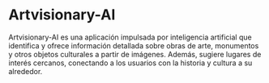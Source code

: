 # Artvisionary-AI
Artvisionary-AI es una aplicación impulsada por inteligencia artificial que identifica y ofrece información detallada sobre obras de arte, monumentos y otros objetos culturales a partir de imágenes. Además, sugiere lugares de interés cercanos, conectando a los usuarios con la historia y cultura a su alrededor.


